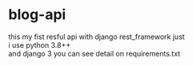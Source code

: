 # blog-api
this my fist resful api with django rest_framework
just <br>
i use python 3.8++ <br>
and django 3 you can see detail on requirements.txt
